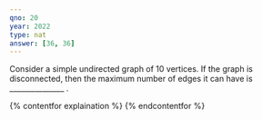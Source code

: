 ```yaml
---
qno: 20
year: 2022
type: nat
answer: [36, 36]
---
```



Consider a simple undirected graph of 10 vertices. If the graph is disconnected, then the maximum number of edges it can have is _______________ .

{% contentfor explaination %}
{% endcontentfor %}